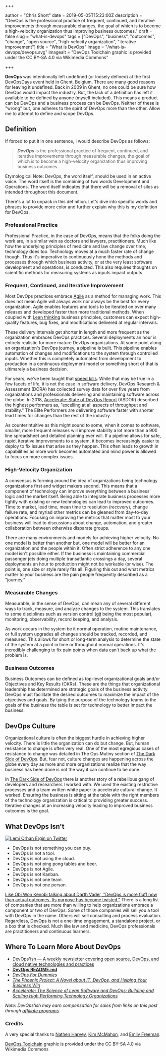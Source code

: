 +++

author = "Chris Short"
date = 2019-05-05T15:23:00Z
description = "DevOps is the professional practice of frequent, continued, and iterative improvements through measurable changes, the goal of which is to become a high-velocity organization thus improving business outcomes."
draft = false
slug = "what-is-devops"
tags = ["DevOps", "business", "outcomes", "change", "open source", "high-velocity organization", "iterative improvement"]
title = "What is DevOps"
image = "/what-is-devops/devops.svg"
imagealt = "DevOps Toolchain graphic is provided under the CC BY-SA 4.0 via Wikimedia Commons"

+++

**DevOps** was intentionally left undefined (or loosely defined) at the first DevOpsDays event held in Ghent, Belgium. There are many good reasons for leaving it undefined. Back in 2009 in Ghent, no one could be sure how DevOps would impact the industry. But, the lack of a definition has left it available to be defined by anyone (myself included). This means a product can be DevOps and a business process can be DevOps. Neither of these is "wrong" but, one adheres to the spirit of DevOps more than the other. Allow me to attempt to define and scope DevOps.

## Definition

If forced to put it in one sentence, I would describe DevOps as follows:

> ***DevOps*** is the professional practice of frequent, continued, and iterative improvements through measurable changes, the goal of which is to become a high-velocity organization thus improving business outcomes.

Etymological Note: DevOps, the word itself, should be used in an active voice. The word itself is the combining of two words Development and Operations. The word itself indicates that there will be a removal of silos as intended throughout this document.

There's a lot to unpack in this definition. Let's dive into specific words and phrases to provide more color and further explain why this is my definition for DevOps.

### Professional Practice

Professional Practice, in the case of DevOps, means that the folks doing the work are, in a similar vein as doctors and lawyers, practitioners. Much like how the underlying principles of medicine and law change over time, technology does too. Technology moves at a much faster rate of change though. Thus it's imperative to continuously hone the methods and processes through which business activity, or at the very least software development and operations, is conducted. This also requires thoughts on scientific methods for measuring systems as inputs impact outputs.

### Frequent, Continued, and Iterative Improvement

Most DevOps practices embrace [Agile](https://agilemanifesto.org/) as a method for managing work. This does not mean Agile will always work nor always be the best for every organization. Agile enables features and tools to be iterated on over many releases and developed faster than more traditional methods. When coupled with [Lean thinking](https://en.wikipedia.org/wiki/Lean_thinking) business principles, customers can expect high-quality features, bug fixes, and modifications delivered at regular intervals.

These delivery intervals get shorter in length and more frequent as the organization embraces DevOps practices. Several deployments an hour is entirely realistic for more mature DevOps organizations. At some point along an organization's DevOps journey, a pipeline is built. This pipeline enables automation of changes and modifications to the system through controlled inputs. Whether this is completely automated from development to production in a continuous deployment model or something short of that is ultimarely a business decision.

For years, we've been taught that [speed kills](https://youtu.be/va1o_btLDt8). While that may be true in a few facets of life, it is not the case in software delivery. DevOps Research & Assessment (DORA) has collected survey data for over five years from organizations and professionals delivering and maintaining software across the globe. In 2018, [Accelerate: State of DevOps Report](https://inthecloud.withgoogle.com/state-of-devops-18/dl-cd.html) (ASDOR) described the highest performers as, "excelling at all aspects of throughput and stability." The Elite Performers are delivering software faster with shorter lead times for changes than the rest of the industry.

As counterintuitive as this might sound to some, when it comes to software, smaller, more frequent releases will improve stability a lot more than a 900 line spreadsheet and detailed planning ever will. If a pipeline allows for safe, rapid, iterative improvements to a system, it becomes increasingly easier to deploy to fix issues that arise as they happen. This often leads to growth in capabilities as more work becomes automated and mind power is allowed to focus on more complex issues.

### High-Velocity Organization

A consensus is forming around the idea of organizations being technology organizations first and widget makers second. This means that a component of technology can improve everything between a business' logic and the market itself. Being able to integrate business processes more tightly with existing or new technologies can lead to improved outcomes. Time to market, lead time, mean time to resolution (recovery), change failure rate, and myriad other metrics can be gleaned from day-to-day operations. Focusing on improving the metrics that matter most to your business will lead to discussions about change, automation, and greater collaboration between otherwise disparate groups.

There are many environments and models for achieving higher velocity. No one model is better than another but, one model will be better for an organization and the people within it. Often strict adherence to any one model isn't possible either. If the business is maintaining commercial passenger jets doing multiple transatlantic crossings a day, several deployments an hour to production might not be workable (or wise). The point is, one size or style rarely fits all. Figuring this out and what metrics matter to your business are the pain people frequently described as a "journey."

### Measurable Changes

Measurable, in the sense of DevOps, can mean any of several different ways to track, measure, and analyze changes to the system. This translates to some disciplines such as version control ([git](https://git-scm.com/) being the most popular), monitoring, observability, record keeping, and analysis.

As work occurs in the system be it normal operation, routine maintenance, or full system upgrades all changes should be tracked, recorded, and measured. This allows for short or long-term analysis to determine the state of the system at a point in time or throughout normal operations. It's incredibly challenging to fix pain points when data can't back up what the problem is.

### Business Outcomes

Business Outcomes can be defined as top-level organizational goals and/or Objectives and Key Results (OKRs). These are the things that organizational leadership has determined are strategic goals of the business activity. DevOps must facilitate the desired outcomes to maximize the impact of the objectives and goals. By tying the purpose of the technology teams to the goals of the business the table is set for technology to better impact the business.

## DevOps Culture

Organizational culture is often the biggest hurdle in achieving higher velocity. There is little the organization can do but change. But, human resistance to change is often very real. One of the most egregious cases of resistance to change was detailed in The Ops Mutiny section of [The Dark Side of DevOps](https://chrisshort.net/the-dark-side-of-devops/). But, fear not, culture changes are happening across the globe every day as more and more organizations realize that the way business has been done is not the way it can continue to be done.

In [The Dark Side of DevOps](https://chrisshort.net/the-dark-side-of-devops/) there is another story of a rebellious gang of developers and researchers I worked with. We used the existing restrictive processes and a team written white paper to accelerate cultural change. It worked. Ensuring the business is sitting at the table with the right members of the technology organization is critical to providing greater success. Iterative changes at an increasing velocity leading to improved business outcomes is the goal.

## What DevOps Isn't

[![Lemi Orhan Ergin on Twitter](/what-is-devops/lemiorhan-859158123722010628-devops.png "Lemi Orhan Ergin on Twitter")](https://twitter.com/lemiorhan/status/859158123722010628?ref_url=https:/devopsish.com/what-is-devops/)

* DevOps is not something you can buy.
* DevOps is not a tool.
* DevOps is not using the cloud.
* DevOps is not ping pong tables and beer.
* DevOps is not Agile.
* DevOps is not Kanban.
* DevOps is not one team.
* DevOps is not one person.

[Like Obi Won Kenobi talking about Darth Vader, "DevOps is more fluff now than actual outcomes. Its purpose has become twisted."](https://chrisshort.net/2018-learnings-2019-expectations/) There is a long list of companies that are more than willing to help organizations embrace a component or two of DevOps. Some of those companies will sell you a tool with DevOps in the name. Others will sell consulting and process evaluation. Regardless, DevOps is not a one-time engagement, a standalone project, or a box that is checked. Much like law and medicine, DevOps professionals are practitioners and continuous learners.

## Where To Learn More About DevOps

* [DevOps'ish — A weekly newsletter covering open source, DevOps, and cloud native technologies and practices](https://devopsish.com/subscribe/)
* [**DevOps README.md**](https://chrisshort.net/devops-readme.md/)
* [*DevOps For Dummies*](https://amzn.to/2TFOQFe)
* [*The Phoenix Project: A Novel about IT, DevOps, and Helping Your Business Win*](https://amzn.to/2WxnsdZ)
* [*Accelerate: The Science of Lean Software and DevOps: Building and Scaling High Performing Technology Organizations*](https://amzn.to/2Xnc5S2)

*Note: DevOps'ish may earn compensation for sales from links on this post through [affiliate programs](/terms/).*

### Credits

A very special thanks to [Nathen Harvey](https://twitter.com/nathenharvey), [Kim McMahon](https://kimmcmahon.me), and [Emily Freeman](https://emilyfreeman.io/).

[DevOps Toolchain](https://commons.wikimedia.org/wiki/File:Devops-toolchain.svg) graphic is provided under the CC BY-SA 4.0 via Wikimedia Commons
